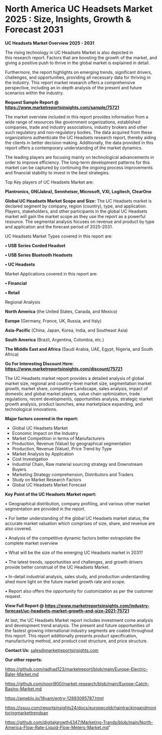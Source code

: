 # North America UC Headsets Market 2025 : Size, Insights, Growth & Forecast 2031

<Strong> UC Headsets Market Overview 2025 - 2031</strong>

The rising technology in UC Headsets Market is also depicted in this research report. Factors that are boosting the growth of the market, and giving a positive push to thrive in the global market is explained in detail.

Furthermore, the report highlights on emerging trends, significant drivers, challenges, and opportunities, providing all necessary data for thriving in the industry. This report market research offers a comprehensive perspective, including an in-depth analysis of the present and future scenarios within the industry.

<strong>Request Sample Report @ <a href=https://www.marketreportsinsights.com/sample/75721>https://www.marketreportsinsights.com/sample/75721</a></strong>

The market overview included in this report provides information from a wide range of resources like government organizations, established companies, trade and industry associations, industry brokers and other such regulatory and non-regulatory bodies. The data acquired from these organizations authenticate the UC Headsets research report, thereby aiding the clients in better decision making. Additionally, the data provided in this report offers a contemporary understanding of the market dynamics.

The leading players are focusing mainly on technological advancements in order to improve efficiency. The long-term development patterns for this market can be captured by continuing the ongoing process improvements and financial stability to invest in the best strategies.

Top Key players of UC Headsets Market are:

<strong>Plantronics, GN(Jabra), Sennheiser, Microsoft, VXI, Logitech, ClearOne</strong>

<strong><b>Global UC Headsets Market Scope and Size:</b></strong>
The UC Headsets market is declared segment by company, region (country), type, and application. Players, stakeholders, and other participants in the global UC Headsets market will gain the market scope as they use the report as a powerful resource. The segmental analysis focuses on revenue and product by type and application and the forecast period of 2025-2031.

UC Headsets Market Types covered in this report are:

<strong>• USB Series Corded Headset

• USB Series Bluetooth Headsets

• UC Headsets</strong>

Market Applications covered in this report are:

<strong>• Financial

• Retail</strong> 

Regional Analysis

<strong>North America</strong> (the United States, Canada, and Mexico)

<strong>Europe</strong> (Germany, France, UK, Russia, and Italy)

<strong>Asia-Pacific</strong> (China, Japan, Korea, India, and Southeast Asia)

<strong>South America</strong> (Brazil, Argentina, Colombia, etc.)

<strong>The Middle East and Africa</strong> (Saudi Arabia, UAE, Egypt, Nigeria, and South Africa)

<strong>Go For Interesting Discount Here: <a href=https://www.marketreportsinsights.com/discount/75721>https://www.marketreportsinsights.com/discount/75721</a></strong>

The UC Headsets market report provides a detailed analysis of global market size, regional and country-level market size, segmentation market growth, market share, competitive Landscape, sales analysis, impact of domestic and global market players, value chain optimization, trade regulations, recent developments, opportunities analysis, strategic market growth analysis, product launches, area marketplace expanding, and technological innovations.

<strong><b>Major factors covered in the report:</b></strong>
<ul>
  <li>Global UC Headsets Market </li>
  <li>Economic Impact on the Industry</li>
  <li>Market Competition in terms of Manufacturers</li>
  <li>Production, Revenue (Value) by geographical segmentation</li>
  <li>Production, Revenue (Value), Price Trend by Type</li>
  <li>Market Analysis by Application</li>
  <li>Cost Investigation</li>
  <li>Industrial Chain, Raw material sourcing strategy and Downstream Buyers</li>
  <li>Marketing Strategy comprehension, Distributors and Traders</li>
  <li>Study on Market Research Factors</li>
  <li>Global UC Headsets Market Forecast</li>
</ul>

<strong><b>Key Point of the UC Headsets Market report:</b></strong>

• Geographical distribution, company profiling, and various other market segmentation are provided in the report.

• For better understanding of the global UC Headsets market status, the accurate market valuation which comprises of size, share, and revenue are also covered.

• Analysis of the competitive dynamic factors better extrapolate the complete market overview

• What will be the size of the emerging UC Headsets market in 2031?

• The latest trends, opportunities and challenges, and growth drivers provide better construal of the UC Headsets Market.

• In-detail industrial analysis, sales study, and production understanding shed more light on the future market growth rate and scope.

• Report also offers the opportunity for customization as per the customer request.

<strong><b>View Full Report @ <a href=https://www.marketreportsinsights.com/industry-forecast/uc-headsets-market-growth-and-size-2021-75721>https://www.marketreportsinsights.com/industry-forecast/uc-headsets-market-growth-and-size-2021-75721</a></b></strong>


At last, the UC Headsets Market report includes investment come analysis and development trend analysis. The present and future opportunities of the fastest growing international industry segments are coated throughout this report. This report additionally presents product specification, manufacturing method, and product cost structure, and price structure.

<strong>Contact Us:</strong>
sales@marketreportsinsights.com

<strong>Our other reports:</strong>

<a href=https://github.com/radhad123/marketreport/blob/main/Europe-Electric-Baler-Market.md>https://github.com/radhad123/marketreport/blob/main/Europe-Electric-Baler-Market.md</a>

<a href=https://github.com/noori900/market-research/blob/main/Europe-Catch-Basins-Market.md>https://github.com/noori900/market-research/blob/main/Europe-Catch-Basins-Market.md</a>

<a href=https://ameblo.jp/18yam/entry-12893095787.html>https://ameblo.jp/18yam/entry-12893095787.html</a>

<a href=https://issuu.com/reportsinsights24/docs/europecoldchaintrackingandmonitoringmarkettrendsan>https://issuu.com/reportsinsights24/docs/europecoldchaintrackingandmonitoringmarkettrendsan</a>

<a href=https://github.com/digitalgrowth4347/Marketing-Trands/blob/main/North-America-Flow-Rate-Liquid-Flow-Meters-Market.md>https://github.com/digitalgrowth4347/Marketing-Trands/blob/main/North-America-Flow-Rate-Liquid-Flow-Meters-Market.md</a>"
